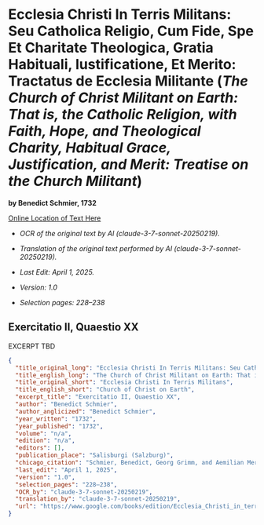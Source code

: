 # Ecclesia Christi In Terris Militans: Seu Catholica Religio, Cum Fide, Spe Et Charitate Theologica, Gratia Habituali, Iustificatione, Et Merito: Tractatus de Ecclesia Militante (*The Church of Christ Militant on Earth: That is, the Catholic Religion, with Faith, Hope, and Theological Charity, Habitual Grace, Justification, and Merit: Treatise on the Church Militant*)

**by Benedict Schmier, 1732**

[Online Location of Text Here](https://www.google.com/books/edition/Ecclesia_Christi_in_terris_militans_seu/ESNUAAAAcAAJ?hl=en&gbpv=1&pg=PA228&printsec=frontcover)

- *OCR of the original text by AI (claude-3-7-sonnet-20250219).*

- *Translation of the original text performed by AI (claude-3-7-sonnet-20250219).*

- *Last Edit: April 1, 2025.*

- *Version: 1.0*

- *Selection pages: 228–238*

## Exercitatio II, Quaestio XX

EXCERPT TBD

```json
{
  "title_original_long": "Ecclesia Christi In Terris Militans: Seu Catholica Religio, Cum Fide, Spe Et Charitate Theologica, Gratia Habituali, Iustificatione, Et Merito: Tractatus de Ecclesia Militante",
  "title_english_long": "The Church of Christ Militant on Earth: That is, the Catholic Religion, with Faith, Hope, and Theological Charity, Habitual Grace, Justification, and Merit: Treatise on the Church Militant",
  "title_original_short": "Ecclesia Christi In Terris Militans",
  "title_english_short": "Church of Christ on Earth",
  "excerpt_title": "Exercitatio II, Quaestio XX",
  "author": "Benedict Schmier",
  "author_anglicized": "Benedict Schmier",
  "year_written": "1732",
  "year_published": "1732",
  "volume": "n/a",
  "edition": "n/a",
  "editors": [],
  "publication_place": "Salisburgi (Salzburg)",
  "chicago_citation": "Schmier, Benedict, Georg Grimm, and Aemilian Merck. *Ecclesia Christi In Terris Militans: Seu Catholica Religio, Cum Fide, Spe Et Charitate Theologica, Gratia Habituali, Iustificatione, Et Merito.* Salzburg: Typis Joannis Josephi Mayr, 1732.",
  "last_edit": "April 1, 2025",
  "version": "1.0",
  "selection_pages": "228–238",
  "OCR_by": "claude-3-7-sonnet-20250219",
  "translation_by": "claude-3-7-sonnet-20250219",
  "url": "https://www.google.com/books/edition/Ecclesia_Christi_in_terris_militans_seu/ESNUAAAAcAAJ?hl=en&gbpv=1&pg=PA228&printsec=frontcover"
}
```
